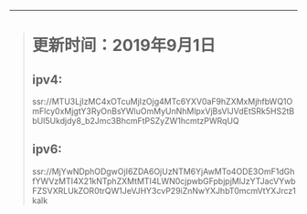---
> # 更新时间：2019年9月1日
>
>## ipv4: 
>ssr://MTU3LjIzMC4xOTcuMjIzOjg4MTc6YXV0aF9hZXMxMjhfbWQ1OmFlcy0xMjgtY3RyOnBsYWluOmMyUnNhMlpxVjBsVlJVdEtSRk5HS2tBbUl5Ukdjdy8_b2Jmc3BhcmFtPSZyZW1hcmtzPWRqUQ
>
>## ipv6:
>ssr://MjYwNDphODgwOjI6ZDA6OjUzNTM6YjAwMTo4ODE3OmF1dGhfYWVzMTI4X21kNTphZXMtMTI4LWN0cjpwbGFpbjpjMlJzYTJacVYwbFZSVXRLUkZOR0trQW1JeVJHY3cvP29iZnNwYXJhbT0mcmVtYXJrcz1kalk
